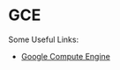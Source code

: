 GCE
===

Some Useful Links:
*   [Google Compute Engine](https://developers.google.com/compute/docs/)
